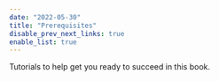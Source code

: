 ```yaml
---
date: "2022-05-30"
title: "Prerequisites"
disable_prev_next_links: true
enable_list: true
---
```


Tutorials to help get you ready to succeed in this book. 
